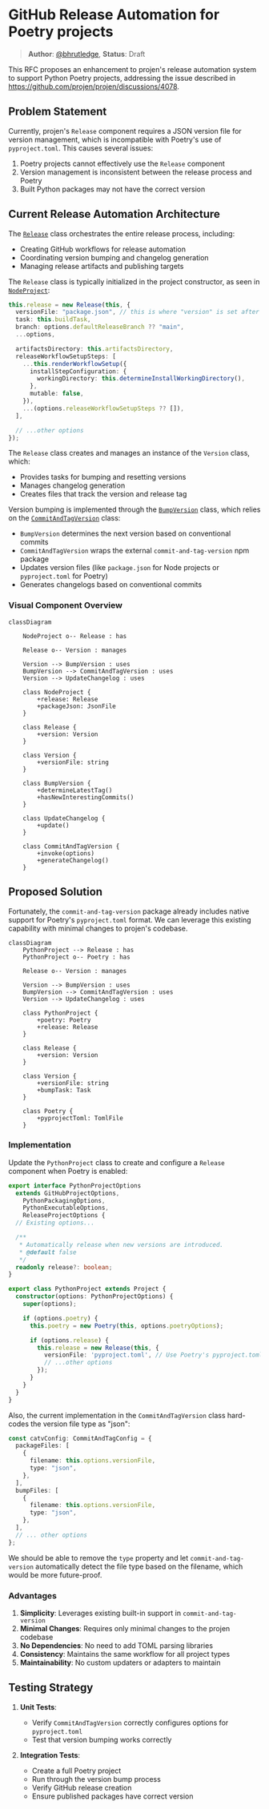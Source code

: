# GitHub Release Automation for Poetry projects

> **Author**: [@bhrutledge](https://github.com/bhrutledge), **Status**: Draft

This RFC proposes an enhancement to projen's release automation system to support Python Poetry projects, addressing the issue described in <https://github.com/projen/projen/discussions/4078>.

## Problem Statement

Currently, projen's `Release` component requires a JSON version file for version management, which is incompatible with Poetry's use of `pyproject.toml`. This causes several issues:

1. Poetry projects cannot effectively use the `Release` component
2. Version management is inconsistent between the release process and Poetry
3. Built Python packages may not have the correct version

## Current Release Automation Architecture

The [`Release`](../src/release/release.ts) class orchestrates the entire release process, including:

- Creating GitHub workflows for release automation
- Coordinating version bumping and changelog generation
- Managing release artifacts and publishing targets

The `Release` class is typically initialized in the project constructor, as seen in [`NodeProject`](../src/javascript/node-project.ts):

```typescript
this.release = new Release(this, {
  versionFile: "package.json", // this is where "version" is set after bump
  task: this.buildTask,
  branch: options.defaultReleaseBranch ?? "main",
  ...options,

  artifactsDirectory: this.artifactsDirectory,
  releaseWorkflowSetupSteps: [
    ...this.renderWorkflowSetup({
      installStepConfiguration: {
        workingDirectory: this.determineInstallWorkingDirectory(),
      },
      mutable: false,
    }),
    ...(options.releaseWorkflowSetupSteps ?? []),
  ],

  // ...other options
});
```

The `Release` class creates and manages an instance of the `Version` class, which:

- Provides tasks for bumping and resetting versions
- Manages changelog generation
- Creates files that track the version and release tag

Version bumping is implemented through the [`BumpVersion`](../src/release/bump-version.ts) class, which relies on the [`CommitAndTagVersion`](../src/release/commit-tag-version.ts) class:

- `BumpVersion` determines the next version based on conventional commits
- `CommitAndTagVersion` wraps the external `commit-and-tag-version` npm package
- Updates version files (like `package.json` for Node projects or `pyproject.toml` for Poetry)
- Generates changelogs based on conventional commits

### Visual Component Overview

```mermaid
classDiagram

    NodeProject o-- Release : has

    Release o-- Version : manages

    Version --> BumpVersion : uses
    BumpVersion --> CommitAndTagVersion : uses
    Version --> UpdateChangelog : uses

    class NodeProject {
        +release: Release
        +packageJson: JsonFile
    }

    class Release {
        +version: Version
    }

    class Version {
        +versionFile: string
    }

    class BumpVersion {
        +determineLatestTag()
        +hasNewInterestingCommits()
    }

    class UpdateChangelog {
        +update()
    }

    class CommitAndTagVersion {
        +invoke(options)
        +generateChangelog()
    }
```

## Proposed Solution

Fortunately, the `commit-and-tag-version` package already includes native support for Poetry's `pyproject.toml` format. We can leverage this existing capability with minimal changes to projen's codebase.

```mermaid
classDiagram
    PythonProject --> Release : has
    PythonProject o-- Poetry : has

    Release o-- Version : manages

    Version --> BumpVersion : uses
    BumpVersion --> CommitAndTagVersion : uses
    Version --> UpdateChangelog : uses

    class PythonProject {
        +poetry: Poetry
        +release: Release
    }

    class Release {
        +version: Version
    }

    class Version {
        +versionFile: string
        +bumpTask: Task
    }

    class Poetry {
        +pyprojectToml: TomlFile
    }
```

### Implementation

Update the `PythonProject` class to create and configure a `Release` component when Poetry is enabled:

```typescript
export interface PythonProjectOptions
  extends GitHubProjectOptions,
    PythonPackagingOptions,
    PythonExecutableOptions,
    ReleaseProjectOptions {
  // Existing options...

  /**
   * Automatically release when new versions are introduced.
   * @default false
   */
  readonly release?: boolean;
}

export class PythonProject extends Project {
  constructor(options: PythonProjectOptions) {
    super(options);

    if (options.poetry) {
      this.poetry = new Poetry(this, options.poetryOptions);

      if (options.release) {
        this.release = new Release(this, {
          versionFile: 'pyproject.toml', // Use Poetry's pyproject.toml instead of package.json
          // ...other options
        });
      }
    }
  }
}
```

Also, the current implementation in the `CommitAndTagVersion` class hard-codes the version file type as "json":

```typescript
const catvConfig: CommitAndTagConfig = {
  packageFiles: [
    {
      filename: this.options.versionFile,
      type: "json",
    },
  ],
  bumpFiles: [
    {
      filename: this.options.versionFile,
      type: "json",
    },
  ],
  // ... other options
};
```

We should be able to remove the `type` property and let `commit-and-tag-version` automatically detect the file type based on the filename, which would be more future-proof.

### Advantages

1. **Simplicity**: Leverages existing built-in support in `commit-and-tag-version`
2. **Minimal Changes**: Requires only minimal changes to the projen codebase
3. **No Dependencies**: No need to add TOML parsing libraries
4. **Consistency**: Maintains the same workflow for all project types
5. **Maintainability**: No custom updaters or adapters to maintain

## Testing Strategy

1. **Unit Tests**:
   - Verify `CommitAndTagVersion` correctly configures options for `pyproject.toml`
   - Test that version bumping works correctly

2. **Integration Tests**:
   - Create a full Poetry project
   - Run through the version bump process
   - Verify GitHub release creation
   - Ensure published packages have correct version
